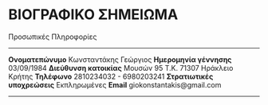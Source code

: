 ΒΙΟΓΡΑΦΙΚΟ ΣΗΜΕΙΩΜΑ
===================

Προσωπικές Πληροφορίες

  ------------------------------ --------------------------------------
  **Ονοματεπώνυμο**
  Κωνσταντάκης Γεώργιος
  **Ημερομηνία γέννησης**        03/09/1984
  **Διεύθυνση κατοικίας**        Μουσών 95 Τ.Κ. 71307 Ηράκλειο Κρήτης
  **Τηλέφωνο**                   2810234032 - 6980203241
  **Στρατιωτικές υποχρεώσεις**   Εκπληρωμένες
  **Email**                      giokonstantakis\@gmail.com  
  ------------------------------ --------------------------------------------
